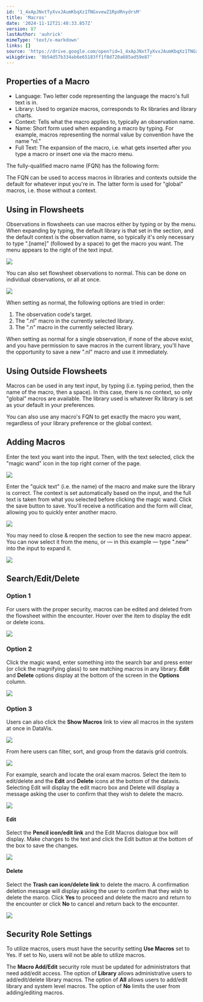 ```yaml
---
id: '1_4xApJNxtTyXvxJAumKbqXz1TNGxvewZ1RpdRnydrsM'
title: 'Macros'
date: '2024-11-12T21:48:33.857Z'
version: 87
lastAuthor: 'auhrick'
mimeType: 'text/x-markdown'
links: []
source: 'https://drive.google.com/open?id=1_4xApJNxtTyXvxJAumKbqXz1TNGxvewZ1RpdRnydrsM'
wikigdrive: '9b54d57b334ab6e65183ff1f8d720a685ad59e87'
---
```

## Properties of a Macro

* Language: Two letter code representing the language the macro's full text is in.
* Library: Used to organize macros, corresponds to Rx libraries and library charts.
* Context: Tells what the macro applies to, typically an observation name.
* Name: Short form used when expanding a macro by typing. For example, macros representing the normal value by convention have the name "nl."
* Full Text: The expansion of the macro, i.e. what gets inserted after you type a macro or insert one via the macro menu.

The fully-qualified macro name (FQN) has the following form:

[library]:.[context].[name]

[library]:.[name]

The FQN can be used to access macros in libraries and contexts outside the default for whatever input you're in. The latter form is used for "global" macros, i.e. those without a context.

## Using in Flowsheets

Observations in flowsheets can use macros either by typing or by the menu. When expanding by typing, the default library is that set in the section, and the default context is the observation name, so typically it's only necessary to type ".[name]" (followed by a space) to get the macro you want. The menu appears to the right of the text input.

![](../macros.assets/ef64e71d6f6800a0b063be30279d7fe7.png)

You can also set flowsheet observations to normal. This can be done on individual observations, or all at once.

![](../macros.assets/234871be3821c3619283fa5f1d8cc5b1.png)

When setting as normal, the following options are tried in order:

1. The observation code's target.
2. The ".nl" macro in the currently selected library.
3. The ".n" macro in the currently selected library.

When setting as normal for a single observation, if none of the above exist, and you have permission to save macros in the current library, you'll have the opportunity to save a new ".nl" macro and use it immediately.

## Using Outside Flowsheets

Macros can be used in any text input, by typing (i.e. typing period, then the name of the macro, then a space). In this case, there is no context, so only "global" macros are available. The library used is whatever Rx library is set as your default in your preferences.

You can also use any macro's FQN to get exactly the macro you want, regardless of your library preference or the global context.

## Adding Macros

Enter the text you want into the input. Then, with the text selected, click the "magic wand" icon in the top right corner of the page.

![](../macros.assets/d14933a5884cbf5ddd6f4da95eafd4e4.png)

Enter the "quick text" (i.e. the name) of the macro and make sure the library is correct. The context is set automatically based on the input, and the full text is taken from what you selected before clicking the magic wand. Click the save button to save. You'll receive a notification and the form will clear, allowing you to quickly enter another macro.

![](../macros.assets/166158e7c20e408be27905f71ce801c7.png)

You may need to close & reopen the section to see the new macro appear. You can now select it from the menu, or — in this example — type ".new" into the input to expand it.

![](../macros.assets/25682ee09dc0db820c3fc66aad6e6707.png)

## Search/Edit/Delete

### Option 1

For users with the proper security, macros can be edited and deleted from the flowsheet within the encounter. Hover over the item to display the edit or delete icons.

![](../macros.assets/2d10e3d254066e0a12fc18f697e5a4b5.png)

### Option 2

Click the magic wand, enter something into the search bar and press enter (or click the magnifying glass) to see matching macros in any library. **Edit** and **Delete** options display at the bottom of the screen in the **Options** column.

![](../macros.assets/eee8bc81954f7391d61f82954ba79c59.png)

### Option 3

Users can also click the **Show Macros** link to view all macros in the system at once in DataVis.

![](../macros.assets/4ddb24cbd618ec3b3118c97579cba050.png)

From here users can filter, sort, and group from the datavis grid controls.

![](../macros.assets/31a812296577d3dad991002e3c6dea22.png)

For example, search and locate the oral exam macros. Select the item to edit/delete and the **Edit** and **Delete** icons at the bottom of the datavis. Selecting Edit will display the edit macro box and Delete will display a message asking the user to confirm that they wish to delete the macro.

![](../macros.assets/cbfd78e6714f5380842c3d435169ed21.png)

#### Edit

Select the **Pencil icon/edit link** and the Edit Macros dialogue box will display. Make changes to the text and click the Edit button at the bottom of the box to save the changes.

![](../macros.assets/8c90faaa59eff31ee983046ded230a95.png)

#### Delete

Select the **Trash can icon/delete link** to delete the macro. A confirmation deletion message will display asking the user to confirm that they wish to delete the marco. Click **Yes** to proceed and delete the macro and return to the encounter or click **No** to cancel and return back to the encounter.

![](../macros.assets/8d165b9c546f382fedd5ec1742822f04.png)

## Security Role Settings

To utilize macros, users must have the security setting **Use Macros** set to Yes. If set to No, users will not be able to utilize macros.

The **Macro Add/Edit** security role must be updated for administrators that need add/edit access. The option of **Library** allows administrative users to add/edit/delete library macros. The option of **All** allows users to add/edit library and system level macros. The option of **No** limits the user from adding/editing macros.
